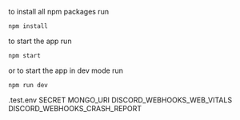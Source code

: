 to install all npm packages run 

```
npm install
```

to start the app run
```
npm start
```

or to start the app in dev mode run
```
npm run dev
```

.test.env
SECRET
MONGO_URI
DISCORD_WEBHOOKS_WEB_VITALS
DISCORD_WEBHOOKS_CRASH_REPORT